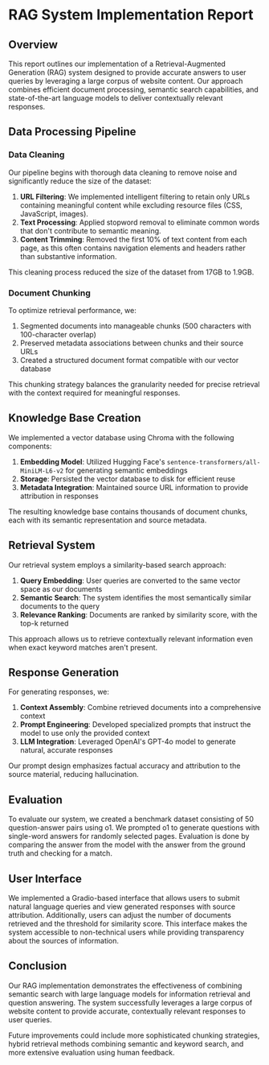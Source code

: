 # RAG System Implementation Report

## Overview

This report outlines our implementation of a Retrieval-Augmented Generation (RAG) system designed to provide accurate answers to user queries by leveraging a large corpus of website content. Our approach combines efficient document processing, semantic search capabilities, and state-of-the-art language models to deliver contextually relevant responses.

## Data Processing Pipeline

### Data Cleaning

Our pipeline begins with thorough data cleaning to remove noise and significantly reduce the size of the dataset:

1. **URL Filtering**: We implemented intelligent filtering to retain only URLs containing meaningful content while excluding resource files (CSS, JavaScript, images).
2. **Text Processing**: Applied stopword removal to eliminate common words that don't contribute to semantic meaning.
3. **Content Trimming**: Removed the first 10% of text content from each page, as this often contains navigation elements and headers rather than substantive information.

This cleaning process reduced the size of the dataset from 17GB to 1.9GB.

### Document Chunking

To optimize retrieval performance, we:

1. Segmented documents into manageable chunks (500 characters with 100-character overlap)
2. Preserved metadata associations between chunks and their source URLs
3. Created a structured document format compatible with our vector database

This chunking strategy balances the granularity needed for precise retrieval with the context required for meaningful responses.

## Knowledge Base Creation

We implemented a vector database using Chroma with the following components:

1. **Embedding Model**: Utilized Hugging Face's `sentence-transformers/all-MiniLM-L6-v2` for generating semantic embeddings
2. **Storage**: Persisted the vector database to disk for efficient reuse
3. **Metadata Integration**: Maintained source URL information to provide attribution in responses

The resulting knowledge base contains thousands of document chunks, each with its semantic representation and source metadata.

## Retrieval System

Our retrieval system employs a similarity-based search approach:

1. **Query Embedding**: User queries are converted to the same vector space as our documents
2. **Semantic Search**: The system identifies the most semantically similar documents to the query
3. **Relevance Ranking**: Documents are ranked by similarity score, with the top-k returned

This approach allows us to retrieve contextually relevant information even when exact keyword matches aren't present.

## Response Generation

For generating responses, we:

1. **Context Assembly**: Combine retrieved documents into a comprehensive context
2. **Prompt Engineering**: Developed specialized prompts that instruct the model to use only the provided context
3. **LLM Integration**: Leveraged OpenAI's GPT-4o model to generate natural, accurate responses

Our prompt design emphasizes factual accuracy and attribution to the source material, reducing hallucination.

## Evaluation

To evaluate our system, we created a benchmark dataset consisting of 50 question-answer pairs using o1.
We prompted o1 to generate questions with single-word answers for randomly selected pages.
Evaluation is done by comparing the answer from the model with the answer from the ground truth and checking for a match.


## User Interface

We implemented a Gradio-based interface that allows users to submit natural language queries and view generated responses with source attribution.
Additionally, users can adjust the number of documents retrieved and the threshold for similarity score.
This interface makes the system accessible to non-technical users while providing transparency about the sources of information.

## Conclusion

Our RAG implementation demonstrates the effectiveness of combining semantic search with large language models for information retrieval and question answering. The system successfully leverages a large corpus of website content to provide accurate, contextually relevant responses to user queries.

Future improvements could include more sophisticated chunking strategies, hybrid retrieval methods combining semantic and keyword search, and more extensive evaluation using human feedback.